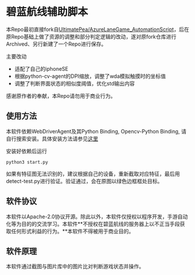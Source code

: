 # 碧蓝航线辅助脚本

本Repo最初直接fork自[UltimatePea/AzureLaneGame_AutomationScript](https://github.com/UltimatePea/AzureLaneGame_AutomationScript)，后在原Repo基础上做了资源的调整和部分判定逻辑的改动，遂对原fork仓库进行Archived、另行新建了一个Repo进行保存。<br/>

主要改动

- 适配了自己的iphoneSE
- 根据python-cv-agent的DPI缩放，调整了wda模拟触摸时的坐标值
- 调整了判断界面状态的相似度阈值，优化std输出内容

感谢原作者的奉献，本Repo请勿用于商业行为。

## 使用方法

本软件依赖WebDriverAgent及其Python Binding, Opencv-Python Binding, 请自行搜索安装。具体安装方法请参见[这里](https://github.com/wangshub/wechat_jump_game/wiki/Android-和-iOS-操作步骤#二ios-手机操作步骤)

安装好依赖后运行

```
python3 start.py
```

如果有特征图无法识别的，建议根据自己的设备，重新截取对应特征，最后用detect-test.py进行验证。验证通过，会在原图以绿色边框框处目标。

## 软件协议

本软件以Apache-2.0协议开源。除此以外，本软件仅授权以程序开发，手游自动化等为目的的交流学习。本软件**不授权在碧蓝航线的服务器上以不正当手段获取任何形式利益的行为。**本软件不得被用于商业目的。

## 软件原理

本软件通过截图与图片库中的图片比对判断游戏状态并操作。
